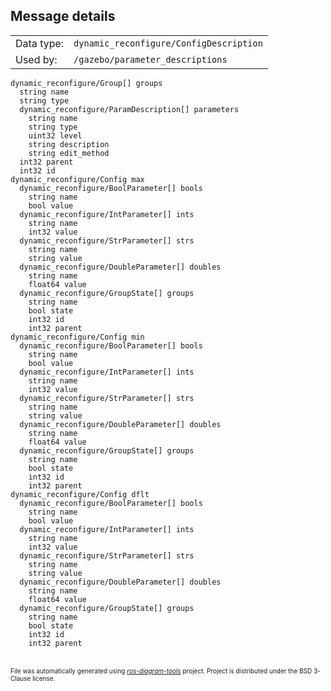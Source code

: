 <!--
File was automatically generated using 'ros-diagram-tools' project.
Project is distributed under the BSD 3-Clause license.
-->


## Message details

|     |     |
| --- | --- |
| Data type: | `dynamic_reconfigure/ConfigDescription` |
| Used by: | `/gazebo/parameter_descriptions` |

```
dynamic_reconfigure/Group[] groups
  string name
  string type
  dynamic_reconfigure/ParamDescription[] parameters
    string name
    string type
    uint32 level
    string description
    string edit_method
  int32 parent
  int32 id
dynamic_reconfigure/Config max
  dynamic_reconfigure/BoolParameter[] bools
    string name
    bool value
  dynamic_reconfigure/IntParameter[] ints
    string name
    int32 value
  dynamic_reconfigure/StrParameter[] strs
    string name
    string value
  dynamic_reconfigure/DoubleParameter[] doubles
    string name
    float64 value
  dynamic_reconfigure/GroupState[] groups
    string name
    bool state
    int32 id
    int32 parent
dynamic_reconfigure/Config min
  dynamic_reconfigure/BoolParameter[] bools
    string name
    bool value
  dynamic_reconfigure/IntParameter[] ints
    string name
    int32 value
  dynamic_reconfigure/StrParameter[] strs
    string name
    string value
  dynamic_reconfigure/DoubleParameter[] doubles
    string name
    float64 value
  dynamic_reconfigure/GroupState[] groups
    string name
    bool state
    int32 id
    int32 parent
dynamic_reconfigure/Config dflt
  dynamic_reconfigure/BoolParameter[] bools
    string name
    bool value
  dynamic_reconfigure/IntParameter[] ints
    string name
    int32 value
  dynamic_reconfigure/StrParameter[] strs
    string name
    string value
  dynamic_reconfigure/DoubleParameter[] doubles
    string name
    float64 value
  dynamic_reconfigure/GroupState[] groups
    string name
    bool state
    int32 id
    int32 parent

```


</br>
<font size="1">
File was automatically generated using <a href="https://github.com/anetczuk/ros-diagram-tools"><i>ros-diagram-tools</i></a> project.
Project is distributed under the BSD 3-Clause license.
</font>
